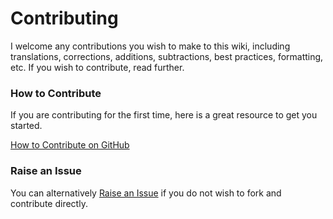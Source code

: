 # Contributing

I welcome any contributions you wish to make to this wiki, including translations, corrections, additions, subtractions, best practices, formatting, etc. If you wish to contribute, read further.

### How to Contribute

If you are contributing for the first time, here is a great resource to get you started.

[How to Contribute on GitHub](https://www.dataschool.io/how-to-contribute-on-github/)

### Raise an Issue

You can alternatively [Raise an Issue](https://github.com/nyukeit/devopswiki/issues/new/choose) if you do not wish to fork and contribute directly.